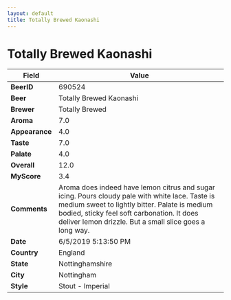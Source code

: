 ```yaml
---
layout: default
title: Totally Brewed Kaonashi
---
```


# Totally Brewed Kaonashi

| Field         | Value     |
|---------------|-----------|
| **BeerID** | 690524 |
| **Beer** | Totally Brewed Kaonashi |
| **Brewer** | Totally Brewed |
| **Aroma** | 7.0 |
| **Appearance** | 4.0 |
| **Taste** | 7.0 |
| **Palate** | 4.0 |
| **Overall** | 12.0 |
| **MyScore** | 3.4 |
| **Comments** | Aroma does indeed have lemon citrus and sugar icing. Pours cloudy pale with white lace.  Taste is medium sweet to lightly bitter. Palate is medium bodied, sticky feel soft carbonation. It does deliver lemon drizzle. But a small slice goes a long way.  |
| **Date** | 6/5/2019 5:13:50 PM |
| **Country** | England |
| **State** | Nottinghamshire |
| **City** | Nottingham |
| **Style** | Stout - Imperial |
